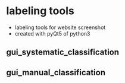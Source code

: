 # labeling tools
- labeling tools for website screenshot
- created with pyQt5 of python3


## gui_systematic_classification


## gui_manual_classification
